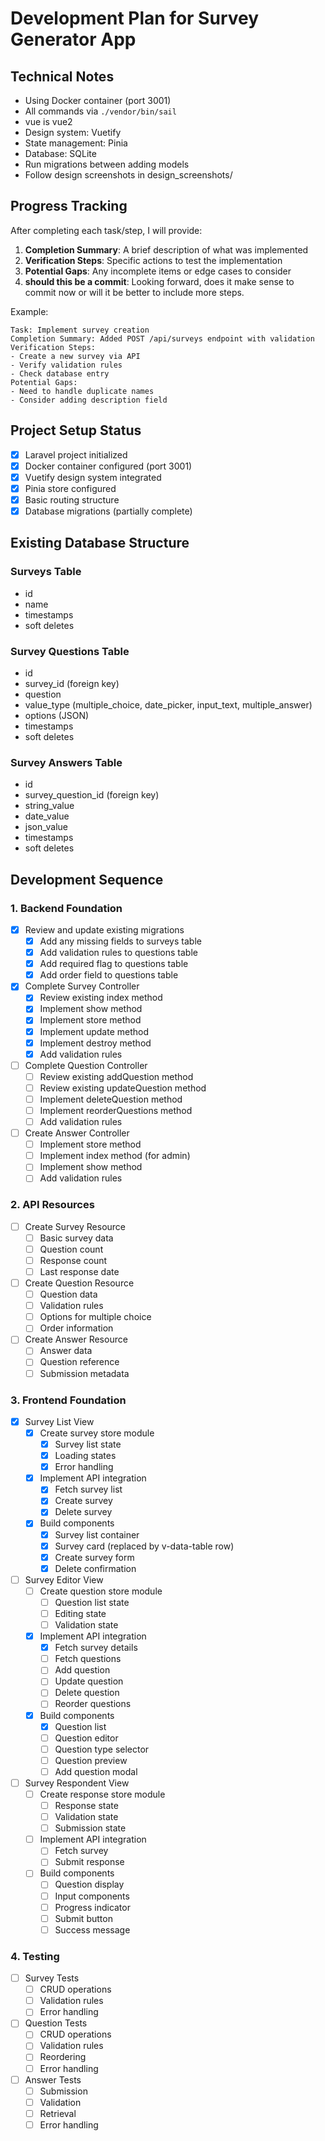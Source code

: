 # Development Plan for Survey Generator App

## Technical Notes
- Using Docker container (port 3001)
- All commands via `./vendor/bin/sail`
- vue is vue2
- Design system: Vuetify
- State management: Pinia
- Database: SQLite
- Run migrations between adding models
- Follow design screenshots in design_screenshots/

## Progress Tracking
After completing each task/step, I will provide:
1. **Completion Summary**: A brief description of what was implemented
2. **Verification Steps**: Specific actions to test the implementation
3. **Potential Gaps**: Any incomplete items or edge cases to consider
4. **should this be a commit**: Looking forward, does it make sense to commit now or will it be better to include more steps.

Example:
```
Task: Implement survey creation
Completion Summary: Added POST /api/surveys endpoint with validation
Verification Steps:
- Create a new survey via API
- Verify validation rules
- Check database entry
Potential Gaps:
- Need to handle duplicate names
- Consider adding description field
```

## Project Setup Status
- [x] Laravel project initialized
- [x] Docker container configured (port 3001)
- [x] Vuetify design system integrated
- [x] Pinia store configured
- [x] Basic routing structure
- [x] Database migrations (partially complete)

## Existing Database Structure
### Surveys Table
- id
- name
- timestamps
- soft deletes

### Survey Questions Table
- id
- survey_id (foreign key)
- question
- value_type (multiple_choice, date_picker, input_text, multiple_answer)
- options (JSON)
- timestamps
- soft deletes

### Survey Answers Table
- id
- survey_question_id (foreign key)
- string_value
- date_value
- json_value
- timestamps
- soft deletes

## Development Sequence

### 1. Backend Foundation
- [x] Review and update existing migrations
  - [x] Add any missing fields to surveys table
  - [x] Add validation rules to questions table
  - [x] Add required flag to questions table
  - [x] Add order field to questions table

- [x] Complete Survey Controller
  - [x] Review existing index method
  - [x] Implement show method
  - [x] Implement store method
  - [x] Implement update method
  - [x] Implement destroy method
  - [x] Add validation rules

- [ ] Complete Question Controller
  - [ ] Review existing addQuestion method
  - [ ] Review existing updateQuestion method
  - [ ] Implement deleteQuestion method
  - [ ] Implement reorderQuestions method
  - [ ] Add validation rules

- [ ] Create Answer Controller
  - [ ] Implement store method
  - [ ] Implement index method (for admin)
  - [ ] Implement show method
  - [ ] Add validation rules

### 2. API Resources
- [ ] Create Survey Resource
  - [ ] Basic survey data
  - [ ] Question count
  - [ ] Response count
  - [ ] Last response date

- [ ] Create Question Resource
  - [ ] Question data
  - [ ] Validation rules
  - [ ] Options for multiple choice
  - [ ] Order information

- [ ] Create Answer Resource
  - [ ] Answer data
  - [ ] Question reference
  - [ ] Submission metadata

### 3. Frontend Foundation
- [x] Survey List View
  - [x] Create survey store module
    - [x] Survey list state
    - [x] Loading states
    - [x] Error handling
  - [x] Implement API integration
    - [x] Fetch survey list
    - [x] Create survey
    - [x] Delete survey
  - [x] Build components
    - [x] Survey list container
    - [x] Survey card (replaced by v-data-table row)
    - [x] Create survey form
    - [x] Delete confirmation

- [ ] Survey Editor View
  - [ ] Create question store module
    - [ ] Question list state
    - [ ] Editing state
    - [ ] Validation state
  - [x] Implement API integration
    - [x] Fetch survey details
    - [ ] Fetch questions
    - [ ] Add question
    - [ ] Update question
    - [ ] Delete question
    - [ ] Reorder questions
  - [x] Build components
    - [x] Question list
    - [ ] Question editor
    - [ ] Question type selector
    - [ ] Question preview
    - [ ] Add question modal

- [ ] Survey Respondent View
  - [ ] Create response store module
    - [ ] Response state
    - [ ] Validation state
    - [ ] Submission state
  - [ ] Implement API integration
    - [ ] Fetch survey
    - [ ] Submit response
  - [ ] Build components
    - [ ] Question display
    - [ ] Input components
    - [ ] Progress indicator
    - [ ] Submit button
    - [ ] Success message

### 4. Testing
- [ ] Survey Tests
  - [ ] CRUD operations
  - [ ] Validation rules
  - [ ] Error handling

- [ ] Question Tests
  - [ ] CRUD operations
  - [ ] Validation rules
  - [ ] Reordering
  - [ ] Error handling

- [ ] Answer Tests
  - [ ] Submission
  - [ ] Validation
  - [ ] Retrieval
  - [ ] Error handling
